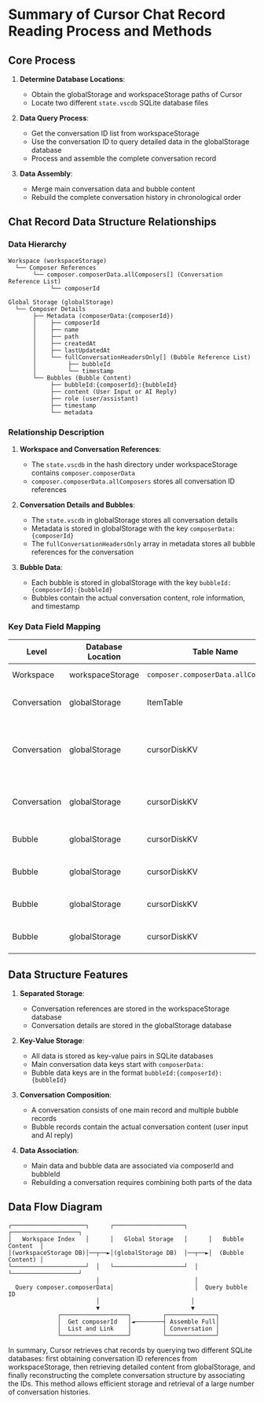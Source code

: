 # Summary of Cursor Chat Record Reading Process and Methods

## Core Process

1. **Determine Database Locations**:
   - Obtain the globalStorage and workspaceStorage paths of Cursor
   - Locate two different `state.vscdb` SQLite database files

2. **Data Query Process**:
   - Get the conversation ID list from workspaceStorage
   - Use the conversation ID to query detailed data in the globalStorage database
   - Process and assemble the complete conversation record

3. **Data Assembly**:
   - Merge main conversation data and bubble content
   - Rebuild the complete conversation history in chronological order

## Chat Record Data Structure Relationships

### Data Hierarchy

```
Workspace (workspaceStorage)
  └── Composer References
       └── composer.composerData.allComposers[] (Conversation Reference List)
            └── composerId 

Global Storage (globalStorage)
  └── Composer Details
       ├── Metadata (composerData:{composerId})
       │    ├── composerId
       │    ├── name
       │    ├── path
       │    ├── createdAt
       │    ├── lastUpdatedAt
       │    └── fullConversationHeadersOnly[] (Bubble Reference List)
       │         ├── bubbleId
       │         └── timestamp
       └── Bubbles (Bubble Content)
            ├── bubbleId:{composerId}:{bubbleId}
            ├── content (User Input or AI Reply)
            ├── role (user/assistant)
            ├── timestamp
            └── metadata
```

### Relationship Description

1. **Workspace and Conversation References**:
   - The `state.vscdb` in the hash directory under workspaceStorage contains `composer.composerData`
   - `composer.composerData.allComposers` stores all conversation ID references

2. **Conversation Details and Bubbles**:
   - The `state.vscdb` in globalStorage stores all conversation details
   - Metadata is stored in globalStorage with the key `composerData:{composerId}`
   - The `fullConversationHeadersOnly` array in metadata stores all bubble references for the conversation

3. **Bubble Data**:
   - Each bubble is stored in globalStorage with the key `bubbleId:{composerId}:{bubbleId}`
   - Bubbles contain the actual conversation content, role information, and timestamp

### Key Data Field Mapping

| Level      | Database Location | Table Name | Field Name | Description |
|------------|------------------|------------|------------|-------------|
| Workspace  | workspaceStorage | `composer.composerData.allComposers` | Stores all conversation references |
| Conversation | globalStorage | ItemTable | `composerData:{composerId}` | Contains conversation metadata |
| Conversation | globalStorage | cursorDiskKV | `composerId` | Unique conversation identifier, used to associate bubbles |
| Conversation | globalStorage | cursorDiskKV | `fullConversationHeadersOnly` | Stores all bubble IDs and timestamps |
| Bubble     | globalStorage | cursorDiskKV | `bubbleId:{composerId}:{bubbleId}` | Complete bubble storage key |
| Bubble     | globalStorage | cursorDiskKV | `bubbleId` | Unique bubble identifier |
| Bubble     | globalStorage | cursorDiskKV | `role` | Distinguishes user input and AI reply |
| Bubble     | globalStorage | cursorDiskKV | `content` | Stores actual conversation content |

## Data Structure Features

1. **Separated Storage**:
   - Conversation references are stored in the workspaceStorage database
   - Conversation details are stored in the globalStorage database

2. **Key-Value Storage**:
   - All data is stored as key-value pairs in SQLite databases
   - Main conversation data keys start with `composerData:`
   - Bubble data keys are in the format `bubbleId:{composerId}:{bubbleId}`

3. **Conversation Composition**:
   - A conversation consists of one main record and multiple bubble records
   - Bubble records contain the actual conversation content (user input and AI reply)

4. **Data Association**:
   - Main data and bubble data are associated via composerId and bubbleId
   - Rebuilding a conversation requires combining both parts of the data

## Data Flow Diagram

```
┌─────────────────────┐      ┌────────────────────┐      ┌───────────────────┐ 
│   Workspace Index   │      │   Global Storage   │      │   Bubble Content  │
│(workspaceStorage DB)│──┬──►│(globalStorage DB)  │──┬──►│  (Bubble Content) │
└─────────────────────┘  │   └────────────────────┘  │   └───────────────────┘
                         │                           │
  Query composer.composerData│                       │  Query bubble ID
                         │                          │
                         ▼                          ▼
              ┌───────────────────┐         ┌──────────────┐
              │  Get composerId   │◄────────┤ Assemble Full│
              │  List and Link    │         │ Conversation │
              └───────────────────┘         └──────────────┘
```

In summary, Cursor retrieves chat records by querying two different SQLite databases: first obtaining conversation ID references from workspaceStorage, then retrieving detailed content from globalStorage, and finally reconstructing the complete conversation structure by associating the IDs. This method allows efficient storage and retrieval of a large number of conversation histories.